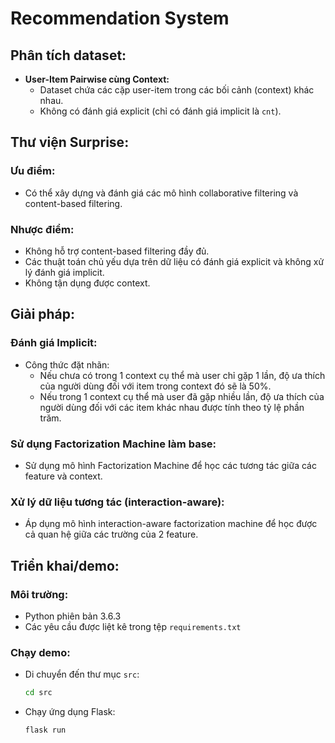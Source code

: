 # Recommendation System

## Phân tích dataset:

- **User-Item Pairwise cùng Context:**
  - Dataset chứa các cặp user-item trong các bối cảnh (context) khác nhau.
  - Không có đánh giá explicit (chỉ có đánh giá implicit là `cnt`).

## Thư viện Surprise:

### Ưu điểm:
  - Có thể xây dựng và đánh giá các mô hình collaborative filtering và content-based filtering.

### Nhược điểm:
  - Không hỗ trợ content-based filtering đầy đủ.
  - Các thuật toán chủ yếu dựa trên dữ liệu có đánh giá explicit và không xử lý đánh giá implicit.
  - Không tận dụng được context.

## Giải pháp:

### Đánh giá Implicit:
  - Công thức đặt nhãn:
    - Nếu chưa có trong 1 context cụ thể mà user chỉ gặp 1 lần, độ ưa thích của người dùng đối với item trong context đó sẽ là 50%.
    - Nếu trong 1 context cụ thể mà user đã gặp nhiều lần, độ ưa thích của người dùng đối với các item khác nhau được tính theo tỷ lệ phần trăm.

### Sử dụng Factorization Machine làm base:
  - Sử dụng mô hình Factorization Machine để học các tương tác giữa các feature và context.
### Xử lý dữ liệu tương tác (interaction-aware):
  - Áp dụng mô hình interaction-aware factorization machine để học được cả quan hệ giữa các trường của 2 feature.
 

## Triển khai/demo:

### Môi trường:
  - Python phiên bản 3.6.3
  - Các yêu cầu được liệt kê trong tệp `requirements.txt`

### Chạy demo:
  - Di chuyển đến thư mục `src`:
    ```bash
    cd src
    ```
  - Chạy ứng dụng Flask:
    ```bash
    flask run
    ```
